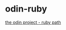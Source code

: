 # odin-ruby
[the odin project - ruby path](https://www.theodinproject.com/paths/full-stack-ruby-on-rails/courses/ruby)
